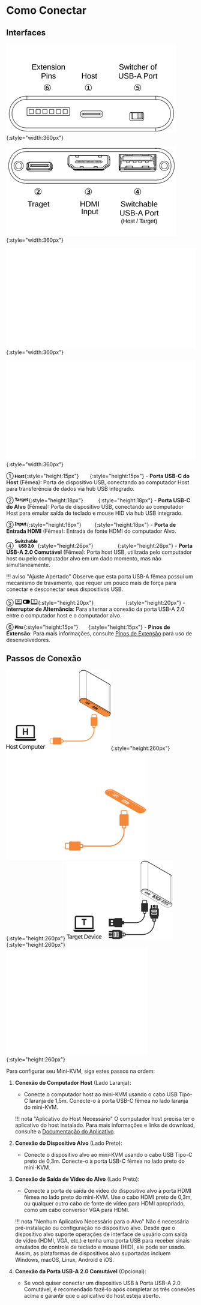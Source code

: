 # Como Conectar

## Interfaces

![host-side](images/product/host-htc.svg#only-light){:style="width:360px"}

![target-side](images/product/target-htc.svg#only-light){:style="width:360px"}

![host-side](images/product/host-htc_1.svg#only-dark){:style="width:360px"}

![target-side](images/product/target-htc_1.svg#only-dark){:style="width:360px"}

① ![Type-C to Host](images/shell-icons/host.svg#only-light){:style="height:15px"} ![Type-C to Host](images/shell-icons/host_1.svg#only-dark){:style="height:15px"} - **Porta USB-C do Host** (Fêmea): Porta de dispositivo USB, conectando ao computador Host para transferência de dados via hub USB integrado.

② ![Type-C to Target](images/shell-icons/target.svg#only-light){:style="height:18px"} ![Type-C to Target](images/shell-icons/target_1.svg#only-dark){:style="height:18px"} - **Porta USB-C do Alvo** (Fêmea): Porta de dispositivo USB, conectando ao computador Host para emular saída de teclado e mouse HID via hub USB integrado.

③ ![HDMI Input](images/shell-icons/input.svg#only-light){:style="height:18px"} ![HDMI Input](images/shell-icons/input_1.svg#only-dark){:style="height:18px"} - **Porta de Entrada HDMI** (Fêmea): Entrada de fonte HDMI do computador Alvo.

④ ![USB-A Port](images/shell-icons/switchable-usb.svg#only-light){:style="height:26px"} ![USB-A Port](images/shell-icons/switchable-usb_1.svg#only-dark){:style="height:26px"} - **Porta USB-A 2.0 Comutável** (Fêmea): Porta host USB, utilizada pelo computador host ou pelo computador alvo em um dado momento, mas não simultaneamente.

!!! aviso "Ajuste Apertado"
    Observe que esta porta USB-A fêmea possui um mecanismo de travamento, que requer um pouco mais de força para conectar e desconectar seus dispositivos USB.

⑤ ![Toggle Switch](images/shell-icons/toggle-h-t.svg#only-light){:style="height:20px"} ![Toggle Switch](images/shell-icons/toggle-h-t_1.svg#only-dark){:style="height:20px"} - **Interruptor de Alternância**: Para alternar a conexão da porta USB-A 2.0 entre o computador host e o computador alvo.

⑥ ![Extension Pins](images/shell-icons/pins.svg#only-light){:style="height:15px"} ![Extension Pins](images/shell-icons/pins_1.svg#only-dark){:style="height:15px"} - **Pinos de Extensão**: Para mais informações, consulte [Pinos de Extensão](/extension-pin) para uso de desenvolvedores.

## Passos de Conexão

![to-host](images/product/to-host.svg#only-light){:style="height:260px"} ![to-host](images/product/to-host_1.svg#only-dark){:style="height:260px"}
![to-target](images/product/to-target.svg#only-light){:style="height:260px"} ![to-target](images/product/to-target_1.svg#only-dark){:style="height:260px"}

Para configurar seu Mini-KVM, siga estes passos na ordem:

1. **Conexão do Computador Host** (Lado Laranja):
    - Conecte o computador host ao mini-KVM usando o cabo USB Tipo-C laranja de 1,5m. Conecte-o à porta USB-C fêmea no lado laranja do mini-KVM.

    !!! nota "Aplicativo do Host Necessário"
        O computador host precisa ter o aplicativo do host instalado. Para mais informações e links de download, consulte a [Documentação do Aplicativo](/app).

2. **Conexão do Dispositivo Alvo** (Lado Preto):
    - Conecte o dispositivo alvo ao mini-KVM usando o cabo USB Tipo-C preto de 0,3m. Conecte-o à porta USB-C fêmea no lado preto do mini-KVM.

3. **Conexão de Saída de Vídeo do Alvo** (Lado Preto):
    - Conecte a porta de saída de vídeo do dispositivo alvo à porta HDMI fêmea no lado preto do mini-KVM. Use o cabo HDMI preto de 0,3m, ou qualquer outro cabo de fonte de vídeo para HDMI apropriado, como um cabo conversor VGA para HDMI.

    !!! nota "Nenhum Aplicativo Necessário para o Alvo"
        Não é necessária pré-instalação ou configuração no dispositivo alvo. Desde que o dispositivo alvo suporte operações de interface de usuário com saída de vídeo (HDMI, VGA, etc.) e tenha uma porta USB para receber sinais emulados de controle de teclado e mouse (HID), ele pode ser usado. Assim, as plataformas de dispositivos alvo suportadas incluem Windows, macOS, Linux, Android e iOS.

4. **Conexão da Porta USB-A 2.0 Comutável** (Opcional):
    - Se você quiser conectar um dispositivo USB à Porta USB-A 2.0 Comutável, é recomendado fazê-lo após completar as três conexões acima e garantir que o aplicativo do host esteja aberto.

